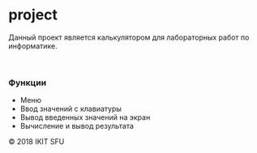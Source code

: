 # project
<p>Данный проект является калькулятором для лабораторных работ по
информатике.</p>
<br>
<h3>Функции</h3>
<ul>
 <li>Меню</li>
 <li>Ввод значений с клавиатуры</li>
 <li>Вывод введенных значений на экран</li>
 <li>Вычисление и вывод результата</li>
</ul>
<p>© 2018 IKIT SFU</p>
